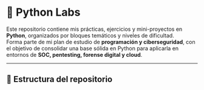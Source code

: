 # 🐍 Python Labs

Este repositorio contiene mis prácticas, ejercicios y mini-proyectos en **Python**, organizados por bloques temáticos y niveles de dificultad.  
Forma parte de mi plan de estudio de **programación y ciberseguridad**, con el objetivo de consolidar una base sólida en Python para aplicarla en entornos de **SOC, pentesting, forense digital y cloud**.

---

## 📂 Estructura del repositorio

